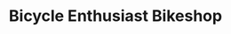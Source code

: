 ---
title: "Bicycle Enthusiast Bikeshop"
url: /san-mateo/bicycle-enthusiast-bikeshop/
shop: bicycle
---
